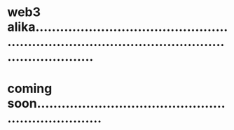 # web3 alika.........................................................................................................................
# coming soon.....................................................................

